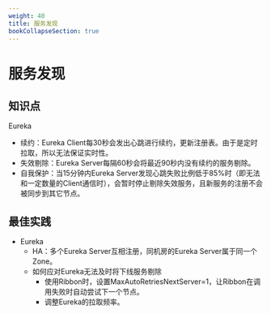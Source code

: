 ```yaml
---
weight: 40
title: 服务发现
bookCollapseSection: true
---
```


# 服务发现

## 知识点

Eureka

- 续约：Eureka Client每30秒会发出心跳进行续约，更新注册表。由于是定时拉取，所以无法保证实时性。
- 失效剔除：Eureka Server每隔60秒会将最近90秒内没有续约的服务剔除。
- 自我保护：当15分钟内Eureka Server发现心跳失败比例低于85%时（即无法和一定数量的Client通信时），会暂时停止剔除失效服务，且新服务的注册不会被同步到其它节点。

## 最佳实践

- Eureka
  - HA：多个Eureka Server互相注册，同机房的Eureka Server属于同一个Zone。
  - 如何应对Eureka无法及时将下线服务剔除
    - 使用Ribbon时，设置MaxAutoRetriesNextServer=1，让Ribbon在调用失败时自动尝试下一个节点。
    - 调整Eureka的拉取频率。





